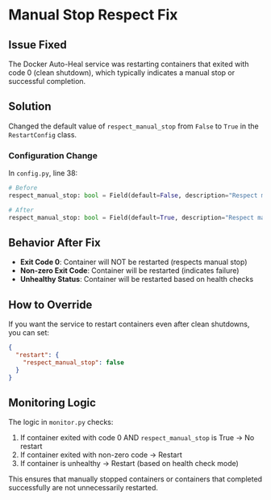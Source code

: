 # Manual Stop Respect Fix

## Issue Fixed
The Docker Auto-Heal service was restarting containers that exited with code 0 (clean shutdown), which typically indicates a manual stop or successful completion.

## Solution
Changed the default value of `respect_manual_stop` from `False` to `True` in the `RestartConfig` class.

### Configuration Change
In `config.py`, line 38:
```python
# Before
respect_manual_stop: bool = Field(default=False, description="Respect manual container stops (exit code 0)")

# After  
respect_manual_stop: bool = Field(default=True, description="Respect manual container stops (exit code 0)")
```

## Behavior After Fix
- **Exit Code 0**: Container will NOT be restarted (respects manual stop)
- **Non-zero Exit Code**: Container will be restarted (indicates failure)
- **Unhealthy Status**: Container will be restarted based on health checks

## How to Override
If you want the service to restart containers even after clean shutdowns, you can set:
```json
{
  "restart": {
    "respect_manual_stop": false
  }
}
```

## Monitoring Logic
The logic in `monitor.py` checks:
1. If container exited with code 0 AND `respect_manual_stop` is True → No restart
2. If container exited with non-zero code → Restart  
3. If container is unhealthy → Restart (based on health check mode)

This ensures that manually stopped containers or containers that completed successfully are not unnecessarily restarted.
